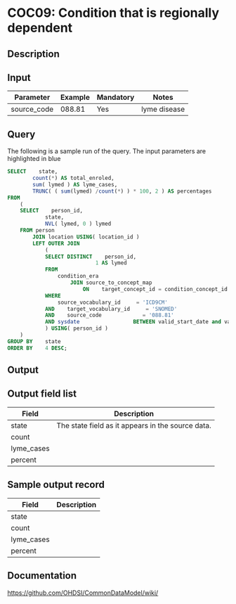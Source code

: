 <!---
Group:condition occurrence combinations
Name:COC09 Condition that is regionally dependent
Author:Patrick Ryan
CDM Version: 5.0
-->

# COC09: Condition that is regionally dependent

## Description
## Input

|  Parameter |  Example |  Mandatory |  Notes |
| --- | --- | --- | --- |
| source_code | 088.81 | Yes | lyme disease |

## Query
The following is a sample run of the query. The input parameters are highlighted in  blue  

```sql
SELECT    state,
        count(*) AS total_enroled,
        sum( lymed ) AS lyme_cases,
        TRUNC( ( sum(lymed) /count(*) ) * 100, 2 ) AS percentages
FROM
    (
    SELECT    person_id,
            state,
            NVL( lymed, 0 ) lymed
    FROM person
        JOIN location USING( location_id )
        LEFT OUTER JOIN
            (
            SELECT DISTINCT    person_id,
                            1 AS lymed
            FROM
                condition_era
                    JOIN source_to_concept_map
                        ON    target_concept_id = condition_concept_id
            WHERE
                source_vocabulary_id     = 'ICD9CM'
            AND    target_vocabulary_id     = 'SNOMED'
            AND    source_code             = '088.81'
            AND sysdate                 BETWEEN valid_start_date and valid_end_date
            ) USING( person_id ) 
    )
GROUP BY    state
ORDER BY    4 DESC;
```

## Output

## Output field list

|  Field |  Description |
| --- | --- |
| state | The state field as it appears in the source data. |
| count |   |
| lyme_cases |   |
| percent |   |

## Sample output record

|  Field |  Description |
| --- | --- |
| state |   |
| count |   |
| lyme_cases |   |
| percent |   |

## Documentation
https://github.com/OHDSI/CommonDataModel/wiki/
